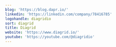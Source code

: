 ```yaml
---
blog: 'https://blog.dapr.io/'
linkedin: 'https://linkedin.com/company/78416785'
logohandle: diagridio
sort: diagrid
title: Diagrid
website: 'https://www.diagrid.io/'
youtube: 'https://youtube.com/@diagridio'
---
```

